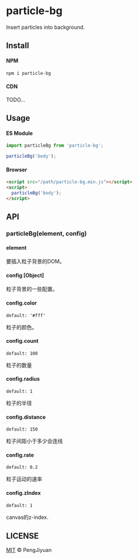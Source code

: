 # particle-bg
Insert particles into background.

## Install

#### NPM

```bash
npm i particle-bg
```

#### CDN

TODO...

## Usage

#### ES Module

```javascript
import particleBg from 'particle-bg';

particleBg('body');
```

#### Browser

```html
<script src="/path/particle-bg.min.js"></script>
<script>
  particleBg('body');
</script>
```

## API

### particleBg(element, config)

#### element

要插入粒子背景的DOM。

#### config [Object]

粒子背景的一些配置。

#### config.color

`default: '#fff'`

粒子的颜色。

#### config.count

`default: 100`

粒子的数量

#### config.radius

`default: 1`

粒子的半径

#### config.distance

`default: 150`

粒子间距小于多少会连线

#### config.rate

`default: 0.2`

粒子运动的速率

#### config.zIndex

`default: 1`

canvas的z-index.

## LICENSE

[MIT](./LICENSE) © PengJiyuan

